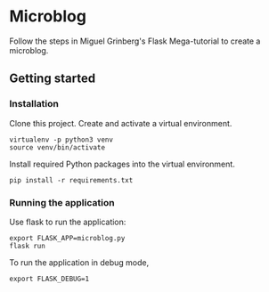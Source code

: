 # Microblog

Follow the steps in Miguel Grinberg's Flask Mega-tutorial to create a microblog.

## Getting started

### Installation
Clone this project.
Create and activate a virtual environment.
```
virtualenv -p python3 venv
source venv/bin/activate
```

Install required Python packages into the virtual environment.
```
pip install -r requirements.txt
```

### Running the application
Use flask to run the application:
```
export FLASK_APP=microblog.py
flask run
```

To run the application in debug mode,
```
export FLASK_DEBUG=1
```
